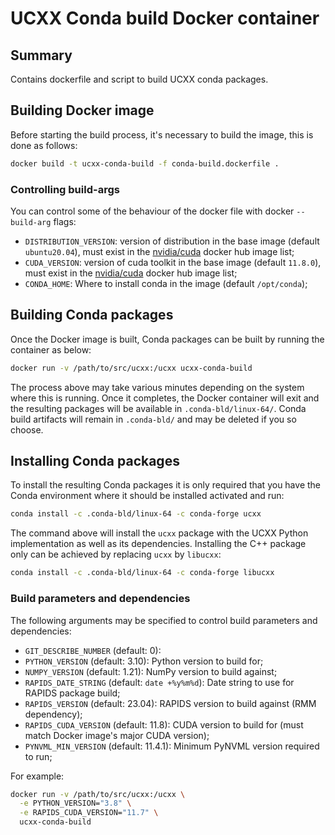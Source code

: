# UCXX Conda build Docker container

## Summary

Contains dockerfile and script to build UCXX conda packages.

## Building Docker image

Before starting the build process, it's necessary to build the image, this is done as follows:

```bash
docker build -t ucxx-conda-build -f conda-build.dockerfile .
```

### Controlling build-args

You can control some of the behaviour of the docker file with docker `--build-arg` flags:

- `DISTRIBUTION_VERSION`: version of distribution in the base image (default `ubuntu20.04`), must exist in the [nvidia/cuda](https://hub.docker.com/layers/cuda/nvidia/cuda) docker hub image list;
- `CUDA_VERSION`: version of cuda toolkit in the base image (default `11.8.0`), must exist in the [nvidia/cuda](https://hub.docker.com/layers/cuda/nvidia/cuda) docker hub image list;
- `CONDA_HOME`: Where to install conda in the image (default `/opt/conda`);

## Building Conda packages

Once the Docker image is built, Conda packages can be built by running the container as below:

```bash
docker run -v /path/to/src/ucxx:/ucxx ucxx-conda-build
```

The process above may take various minutes depending on the system where this is running. Once it completes, the Docker container will exit and the resulting packages will be available in `.conda-bld/linux-64/`. Conda build artifacts will remain in `.conda-bld/` and may be deleted if you so choose.

## Installing Conda packages

To install the resulting Conda packages it is only required that you have the Conda environment where it should be installed activated and run:

```bash
conda install -c .conda-bld/linux-64 -c conda-forge ucxx
```

The command above will install the `ucxx` package with the UCXX Python implementation as well as its dependencies. Installing the C++ package only can be achieved by replacing `ucxx` by `libucxx`:

```bash
conda install -c .conda-bld/linux-64 -c conda-forge libucxx
```

### Build parameters and dependencies

The following arguments may be specified to control build parameters and dependencies:

- `GIT_DESCRIBE_NUMBER` (default: 0): 
- `PYTHON_VERSION` (default: 3.10): Python version to build for;
- `NUMPY_VERSION` (default: 1.21): NumPy version to build against;
- `RAPIDS_DATE_STRING` (default: `date +%y%m%d`): Date string to use for RAPIDS package build;
- `RAPIDS_VERSION` (default: 23.04): RAPIDS version to build against (RMM dependency);
- `RAPIDS_CUDA_VERSION` (default: 11.8): CUDA version to build for (must match Docker image's major CUDA version);
- `PYNVML_MIN_VERSION` (default: 11.4.1): Minimum PyNVML version required to run;

For example:

```bash
docker run -v /path/to/src/ucxx:/ucxx \
  -e PYTHON_VERSION="3.8" \
  -e RAPIDS_CUDA_VERSION="11.7" \
  ucxx-conda-build
```
